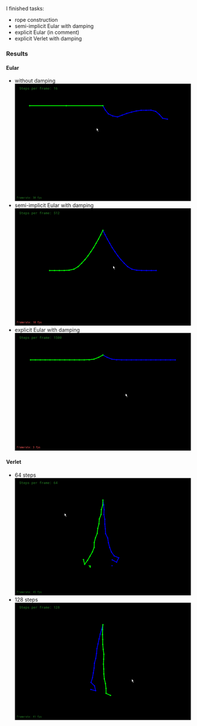 I finished tasks:
- rope construction
- semi-implicit Eular with damping
- explicit Eular (in comment)
- explicit Verlet with damping


### Results
#### Eular
- without damping
![](./images/eular.gif)
- semi-implicit Eular with damping
![](./images/semi-implicit-512.gif)
- explicit Eular with damping
![](./images/explicit-1500.gif)

#### Verlet
- 64 steps
![](./images/verlet-64.gif)
- 128 steps
![](./images/verlet-128.gif)

